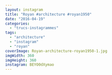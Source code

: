 ```yaml
---
layout: instagram
title: "Royan #architecture #royan1950"
date: "2016-04-19"
categories: 
  - "trucs-instagrammes"
tags: 
  - "architecture"
  - "instagram"
  - "royan"
coverImage: Royan-architecture-royan1950-1.jpg
imgWidth: 360
imgHeight: 360
instagram: BEYO0dXymao
---
```

